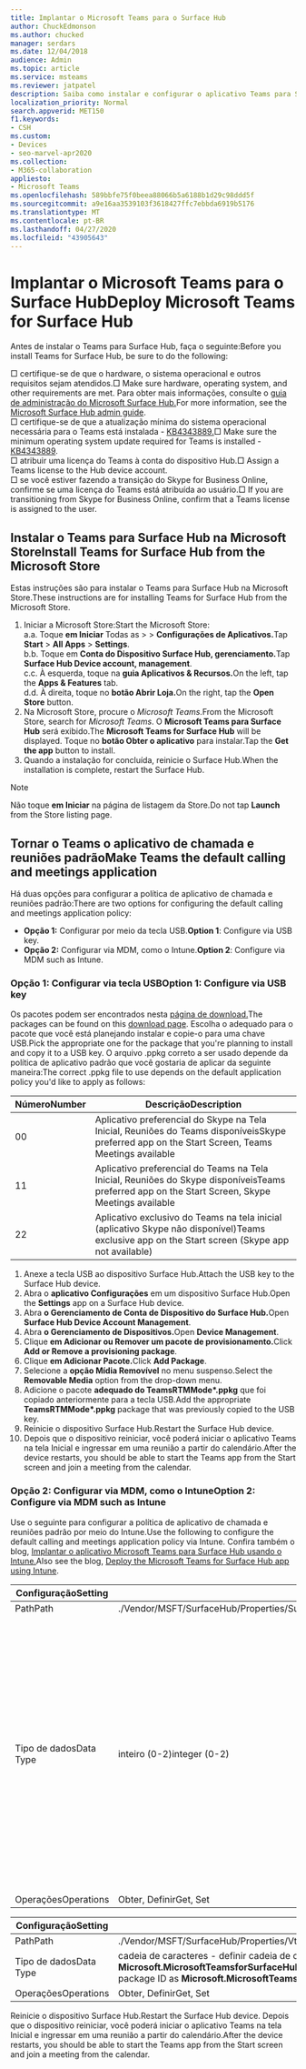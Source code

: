 ```yaml
---
title: Implantar o Microsoft Teams para o Surface Hub
author: ChuckEdmonson
ms.author: chucked
manager: serdars
ms.date: 12/04/2018
audience: Admin
ms.topic: article
ms.service: msteams
ms.reviewer: jatpatel
description: Saiba como instalar e configurar o aplicativo Teams para Surface Hub para que o Teams seja o aplicativo de reuniões e chamada padrão.
localization_priority: Normal
search.appverid: MET150
f1.keywords:
- CSH
ms.custom:
- Devices
- seo-marvel-apr2020
ms.collection:
- M365-collaboration
appliesto:
- Microsoft Teams
ms.openlocfilehash: 589bbfe75f0beea88066b5a6188b1d29c98ddd5f
ms.sourcegitcommit: a9e16aa3539103f3618427ffc7ebbda6919b5176
ms.translationtype: MT
ms.contentlocale: pt-BR
ms.lasthandoff: 04/27/2020
ms.locfileid: "43905643"
---
```

<a name="deploy-microsoft-teams-for-surface-hub"></a><span data-ttu-id="f5e6b-103">Implantar o Microsoft Teams para o Surface Hub</span><span class="sxs-lookup"><span data-stu-id="f5e6b-103">Deploy Microsoft Teams for Surface Hub</span></span>
======================================

<span data-ttu-id="f5e6b-104">Antes de instalar o Teams para Surface Hub, faça o seguinte:</span><span class="sxs-lookup"><span data-stu-id="f5e6b-104">Before you install Teams for Surface Hub, be sure to do the following:</span></span>

 <span data-ttu-id="f5e6b-105">□ certifique-se de que o hardware, o sistema operacional e outros requisitos sejam atendidos.</span><span class="sxs-lookup"><span data-stu-id="f5e6b-105">□ Make sure hardware, operating system, and other requirements are met.</span></span> <span data-ttu-id="f5e6b-106">Para obter mais informações, consulte o [guia de administração do Microsoft Surface Hub.](https://docs.microsoft.com/surface-hub/)</span><span class="sxs-lookup"><span data-stu-id="f5e6b-106">For more information, see the [Microsoft Surface Hub admin guide](https://docs.microsoft.com/surface-hub/).</span></span><br>
 <span data-ttu-id="f5e6b-107">□ certifique-se de que a atualização mínima do sistema operacional necessária para o Teams está instalada - [KB4343889.](https://support.microsoft.com/help/4343889)</span><span class="sxs-lookup"><span data-stu-id="f5e6b-107">□ Make sure the minimum operating system update required for Teams is installed - [KB4343889](https://support.microsoft.com/help/4343889).</span></span><br>
 <span data-ttu-id="f5e6b-108">□ atribuir uma licença do Teams à conta do dispositivo Hub.</span><span class="sxs-lookup"><span data-stu-id="f5e6b-108">□ Assign a Teams license to the Hub device account.</span></span><br>
 <span data-ttu-id="f5e6b-109">□ se você estiver fazendo a transição do Skype for Business Online, confirme se uma licença do Teams está atribuída ao usuário.</span><span class="sxs-lookup"><span data-stu-id="f5e6b-109">□ If you are transitioning from Skype for Business Online, confirm that a Teams license is assigned to the user.</span></span>

## <a name="install-teams-for-surface-hub-from-the-microsoft-store"></a><span data-ttu-id="f5e6b-110">Instalar o Teams para Surface Hub na Microsoft Store</span><span class="sxs-lookup"><span data-stu-id="f5e6b-110">Install Teams for Surface Hub from the Microsoft Store</span></span> 

<span data-ttu-id="f5e6b-111">Estas instruções são para instalar o Teams para Surface Hub na Microsoft Store.</span><span class="sxs-lookup"><span data-stu-id="f5e6b-111">These instructions are for installing Teams for Surface Hub from the Microsoft Store.</span></span> 
 
1. <span data-ttu-id="f5e6b-112">Iniciar a Microsoft Store:</span><span class="sxs-lookup"><span data-stu-id="f5e6b-112">Start the Microsoft Store:</span></span><br>
   <span data-ttu-id="f5e6b-113">a.</span><span class="sxs-lookup"><span data-stu-id="f5e6b-113">a.</span></span> <span data-ttu-id="f5e6b-114">Toque **em Iniciar** Todas as  >    >  **Configurações de Aplicativos.**</span><span class="sxs-lookup"><span data-stu-id="f5e6b-114">Tap **Start** > **All Apps** > **Settings**.</span></span><br> <span data-ttu-id="f5e6b-115">b.</span><span class="sxs-lookup"><span data-stu-id="f5e6b-115">b.</span></span> <span data-ttu-id="f5e6b-116">Toque em **Conta do Dispositivo Surface Hub, gerenciamento.**</span><span class="sxs-lookup"><span data-stu-id="f5e6b-116">Tap **Surface Hub Device account, management**.</span></span><br>
   <span data-ttu-id="f5e6b-117">c.</span><span class="sxs-lookup"><span data-stu-id="f5e6b-117">c.</span></span> <span data-ttu-id="f5e6b-118">À esquerda, toque na **guia Aplicativos & Recursos.**</span><span class="sxs-lookup"><span data-stu-id="f5e6b-118">On the left, tap the **Apps & Features** tab.</span></span><br> <span data-ttu-id="f5e6b-119">d.</span><span class="sxs-lookup"><span data-stu-id="f5e6b-119">d.</span></span> <span data-ttu-id="f5e6b-120">À direita, toque no **botão Abrir Loja.**</span><span class="sxs-lookup"><span data-stu-id="f5e6b-120">On the right, tap the **Open Store** button.</span></span> 
2. <span data-ttu-id="f5e6b-121">Na Microsoft Store, procure o *Microsoft Teams.*</span><span class="sxs-lookup"><span data-stu-id="f5e6b-121">From the Microsoft Store, search for *Microsoft Teams*.</span></span> <span data-ttu-id="f5e6b-122">O **Microsoft Teams para Surface Hub** será exibido.</span><span class="sxs-lookup"><span data-stu-id="f5e6b-122">The **Microsoft Teams for Surface Hub** will be displayed.</span></span> <span data-ttu-id="f5e6b-123">Toque no **botão Obter o aplicativo** para instalar.</span><span class="sxs-lookup"><span data-stu-id="f5e6b-123">Tap the **Get the app** button to install.</span></span>  
3. <span data-ttu-id="f5e6b-124">Quando a instalação for concluída, reinicie o Surface Hub.</span><span class="sxs-lookup"><span data-stu-id="f5e6b-124">When the installation is complete, restart the Surface Hub.</span></span> 

> [!NOTE]
> <span data-ttu-id="f5e6b-125">Não toque **em Iniciar** na página de listagem da Store.</span><span class="sxs-lookup"><span data-stu-id="f5e6b-125">Do not tap **Launch** from the Store listing page.</span></span>

## <a name="make-teams-the-default-calling-and-meetings-application"></a><span data-ttu-id="f5e6b-126">Tornar o Teams o aplicativo de chamada e reuniões padrão</span><span class="sxs-lookup"><span data-stu-id="f5e6b-126">Make Teams the default calling and meetings application</span></span>
 
<span data-ttu-id="f5e6b-127">Há duas opções para configurar a política de aplicativo de chamada e reuniões padrão:</span><span class="sxs-lookup"><span data-stu-id="f5e6b-127">There are two options for configuring the default calling and meetings application policy:</span></span> 

- <span data-ttu-id="f5e6b-128">**Opção 1:** Configurar por meio da tecla USB.</span><span class="sxs-lookup"><span data-stu-id="f5e6b-128">**Option 1**: Configure via USB key.</span></span> 
- <span data-ttu-id="f5e6b-129">**Opção 2:** Configurar via MDM, como o Intune.</span><span class="sxs-lookup"><span data-stu-id="f5e6b-129">**Option 2**: Configure via MDM such as Intune.</span></span>
 
### <a name="option-1-configure-via-usb-key"></a><span data-ttu-id="f5e6b-130">Opção 1: Configurar via tecla USB</span><span class="sxs-lookup"><span data-stu-id="f5e6b-130">Option 1: Configure via USB key</span></span> 
 
<span data-ttu-id="f5e6b-131">Os pacotes podem ser encontrados nesta [página de download.](https://1drv.ms/f/s!ArcnbnREun0Vnp9Wps9MlWB-UJZw3g)</span><span class="sxs-lookup"><span data-stu-id="f5e6b-131">The packages can be found on this [download page](https://1drv.ms/f/s!ArcnbnREun0Vnp9Wps9MlWB-UJZw3g).</span></span> <span data-ttu-id="f5e6b-132">Escolha o adequado para o pacote que você está planejando instalar e copie-o para uma chave USB.</span><span class="sxs-lookup"><span data-stu-id="f5e6b-132">Pick the appropriate one for the package that you're planning to install and copy it to a USB key.</span></span> <span data-ttu-id="f5e6b-133">O arquivo .ppkg correto a ser usado depende da política de aplicativo padrão que você gostaria de aplicar da seguinte maneira:</span><span class="sxs-lookup"><span data-stu-id="f5e6b-133">The correct .ppkg file to use depends on the default application policy you'd like to apply as follows:</span></span> 

|<span data-ttu-id="f5e6b-134">Número</span><span class="sxs-lookup"><span data-stu-id="f5e6b-134">Number</span></span>  |<span data-ttu-id="f5e6b-135">Descrição</span><span class="sxs-lookup"><span data-stu-id="f5e6b-135">Description</span></span>  |
|---------|---------|
|<span data-ttu-id="f5e6b-136">0</span><span class="sxs-lookup"><span data-stu-id="f5e6b-136">0</span></span>     | <span data-ttu-id="f5e6b-137">Aplicativo preferencial do Skype na Tela Inicial, Reuniões do Teams disponíveis</span><span class="sxs-lookup"><span data-stu-id="f5e6b-137">Skype preferred app on the Start Screen, Teams Meetings available</span></span>        |
|<span data-ttu-id="f5e6b-138">1</span><span class="sxs-lookup"><span data-stu-id="f5e6b-138">1</span></span>     | <span data-ttu-id="f5e6b-139">Aplicativo preferencial do Teams na Tela Inicial, Reuniões do Skype disponíveis</span><span class="sxs-lookup"><span data-stu-id="f5e6b-139">Teams preferred app on the Start Screen, Skype Meetings available</span></span>        |
|<span data-ttu-id="f5e6b-140">2</span><span class="sxs-lookup"><span data-stu-id="f5e6b-140">2</span></span>     | <span data-ttu-id="f5e6b-141">Aplicativo exclusivo do Teams na tela inicial (aplicativo Skype não disponível)</span><span class="sxs-lookup"><span data-stu-id="f5e6b-141">Teams exclusive app on the Start screen (Skype app not available)</span></span>        |
 
1. <span data-ttu-id="f5e6b-142">Anexe a tecla USB ao dispositivo Surface Hub.</span><span class="sxs-lookup"><span data-stu-id="f5e6b-142">Attach the USB key to the Surface Hub device.</span></span> 
2. <span data-ttu-id="f5e6b-143">Abra o **aplicativo Configurações** em um dispositivo Surface Hub.</span><span class="sxs-lookup"><span data-stu-id="f5e6b-143">Open the **Settings** app on a Surface Hub device.</span></span> 
3. <span data-ttu-id="f5e6b-144">Abra **o Gerenciamento de Conta de Dispositivo do Surface Hub.**</span><span class="sxs-lookup"><span data-stu-id="f5e6b-144">Open **Surface Hub Device Account Management**.</span></span>
4. <span data-ttu-id="f5e6b-145">Abra **o Gerenciamento de Dispositivos.**</span><span class="sxs-lookup"><span data-stu-id="f5e6b-145">Open **Device Management**.</span></span> 
5. <span data-ttu-id="f5e6b-146">Clique **em Adicionar ou Remover um pacote de provisionamento.**</span><span class="sxs-lookup"><span data-stu-id="f5e6b-146">Click **Add or Remove a provisioning package**.</span></span> 
6. <span data-ttu-id="f5e6b-147">Clique **em Adicionar Pacote.**</span><span class="sxs-lookup"><span data-stu-id="f5e6b-147">Click **Add Package**.</span></span>
7. <span data-ttu-id="f5e6b-148">Selecione a **opção Mídia Removível** no menu suspenso.</span><span class="sxs-lookup"><span data-stu-id="f5e6b-148">Select the **Removable Media** option from the drop-down menu.</span></span> 
8. <span data-ttu-id="f5e6b-149">Adicione o pacote <strong>adequado do TeamsRTMMode\*.ppkg</strong> que foi copiado anteriormente para a tecla USB.</span><span class="sxs-lookup"><span data-stu-id="f5e6b-149">Add the appropriate <strong>TeamsRTMMode\*.ppkg</strong> package that was previously copied to the USB key.</span></span> 
9. <span data-ttu-id="f5e6b-150">Reinicie o dispositivo Surface Hub.</span><span class="sxs-lookup"><span data-stu-id="f5e6b-150">Restart the Surface Hub device.</span></span> 
10. <span data-ttu-id="f5e6b-151">Depois que o dispositivo reiniciar, você poderá iniciar o aplicativo Teams na tela Inicial e ingressar em uma reunião a partir do calendário.</span><span class="sxs-lookup"><span data-stu-id="f5e6b-151">After the device restarts, you should be able to start the Teams app from the Start screen and join a meeting from the calendar.</span></span> 

### <a name="option-2-configure-via-mdm-such-as-intune"></a><span data-ttu-id="f5e6b-152">Opção 2: Configurar via MDM, como o Intune</span><span class="sxs-lookup"><span data-stu-id="f5e6b-152">Option 2: Configure via MDM such as Intune</span></span> 

<span data-ttu-id="f5e6b-153">Use o seguinte para configurar a política de aplicativo de chamada e reuniões padrão por meio do Intune.</span><span class="sxs-lookup"><span data-stu-id="f5e6b-153">Use the following to configure the default calling and meetings application policy via Intune.</span></span> <span data-ttu-id="f5e6b-154">Confira também o blog, [Implantar o aplicativo Microsoft Teams para Surface Hub usando o Intune.](https://y0av.me/2018/07/16/deploy-the-microsoft-teams-for-surface-hub-app-using-intune/)</span><span class="sxs-lookup"><span data-stu-id="f5e6b-154">Also see the blog, [Deploy the Microsoft Teams for Surface Hub app using Intune](https://y0av.me/2018/07/16/deploy-the-microsoft-teams-for-surface-hub-app-using-intune/).</span></span>

|<span data-ttu-id="f5e6b-155">Configuração</span><span class="sxs-lookup"><span data-stu-id="f5e6b-155">Setting</span></span>   |<span data-ttu-id="f5e6b-156">Valor</span><span class="sxs-lookup"><span data-stu-id="f5e6b-156">Value</span></span>    |<span data-ttu-id="f5e6b-157">Descrição</span><span class="sxs-lookup"><span data-stu-id="f5e6b-157">Description</span></span>    |
|----------|---------|---------|
|<span data-ttu-id="f5e6b-158">Path</span><span class="sxs-lookup"><span data-stu-id="f5e6b-158">Path</span></span>      | <span data-ttu-id="f5e6b-159">./Vendor/MSFT/SurfaceHub/Properties/SurfaceHubMeetingMode</span><span class="sxs-lookup"><span data-stu-id="f5e6b-159">./Vendor/MSFT/SurfaceHub/Properties/SurfaceHubMeetingMode</span></span>        |
|<span data-ttu-id="f5e6b-160">Tipo de dados</span><span class="sxs-lookup"><span data-stu-id="f5e6b-160">Data Type</span></span> | <span data-ttu-id="f5e6b-161">inteiro (0-2)</span><span class="sxs-lookup"><span data-stu-id="f5e6b-161">integer (0-2)</span></span>   |<span data-ttu-id="f5e6b-162">0 - Aplicativo preferencial do Skype na Tela Inicial, Reuniões do Teams disponíveis</span><span class="sxs-lookup"><span data-stu-id="f5e6b-162">0 - Skype preferred app on the Start Screen, Teams Meetings available</span></span><br><span data-ttu-id="f5e6b-163">1 – Aplicativo preferencial do Teams na Tela Inicial, Reuniões do Skype disponíveis</span><span class="sxs-lookup"><span data-stu-id="f5e6b-163">1 - Teams preferred app on the Start Screen, Skype Meetings available</span></span><br><span data-ttu-id="f5e6b-164">2 – Aplicativo exclusivo do Teams na tela inicial (aplicativo Skype não disponível)</span><span class="sxs-lookup"><span data-stu-id="f5e6b-164">2 - Teams exclusive app on the Start screen (Skype app not available)</span></span> |
|<span data-ttu-id="f5e6b-165">Operações</span><span class="sxs-lookup"><span data-stu-id="f5e6b-165">Operations</span></span>| <span data-ttu-id="f5e6b-166">Obter, Definir</span><span class="sxs-lookup"><span data-stu-id="f5e6b-166">Get, Set</span></span>        |

|<span data-ttu-id="f5e6b-167">Configuração</span><span class="sxs-lookup"><span data-stu-id="f5e6b-167">Setting</span></span>   |<span data-ttu-id="f5e6b-168">Valor</span><span class="sxs-lookup"><span data-stu-id="f5e6b-168">Value</span></span>    |
|----------|---------|
|<span data-ttu-id="f5e6b-169">Path</span><span class="sxs-lookup"><span data-stu-id="f5e6b-169">Path</span></span>      | <span data-ttu-id="f5e6b-170">./Vendor/MSFT/SurfaceHub/Properties/VtcAppPackageId</span><span class="sxs-lookup"><span data-stu-id="f5e6b-170">./Vendor/MSFT/SurfaceHub/Properties/VtcAppPackageId</span></span>        |
|<span data-ttu-id="f5e6b-171">Tipo de dados</span><span class="sxs-lookup"><span data-stu-id="f5e6b-171">Data Type</span></span> | <span data-ttu-id="f5e6b-172">cadeia de caracteres - definir cadeia de caracteres como ID do pacote de aplicativos do Teams **como Microsoft.MicrosoftTeamsforSurfaceHub_8wekyb3d8bbwe! Teams**</span><span class="sxs-lookup"><span data-stu-id="f5e6b-172">string - set string to Teams application package ID as **Microsoft.MicrosoftTeamsforSurfaceHub_8wekyb3d8bbwe!Teams**</span></span> |
|<span data-ttu-id="f5e6b-173">Operações</span><span class="sxs-lookup"><span data-stu-id="f5e6b-173">Operations</span></span>| <span data-ttu-id="f5e6b-174">Obter, Definir</span><span class="sxs-lookup"><span data-stu-id="f5e6b-174">Get, Set</span></span>        |

<span data-ttu-id="f5e6b-175">Reinicie o dispositivo Surface Hub.</span><span class="sxs-lookup"><span data-stu-id="f5e6b-175">Restart the Surface Hub device.</span></span> <span data-ttu-id="f5e6b-176">Depois que o dispositivo reiniciar, você poderá iniciar o aplicativo Teams na tela Inicial e ingressar em uma reunião a partir do calendário.</span><span class="sxs-lookup"><span data-stu-id="f5e6b-176">After the device restarts, you should be able to start the Teams app from the Start screen and join a meeting from the calendar.</span></span>

